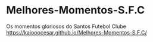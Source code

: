 # Melhores-Momentos-S.F.C
Os momentos gloriosos do Santos Futebol Clube
https://kaiooocesar.github.io/Melhores-Momentos-S.F.C/
